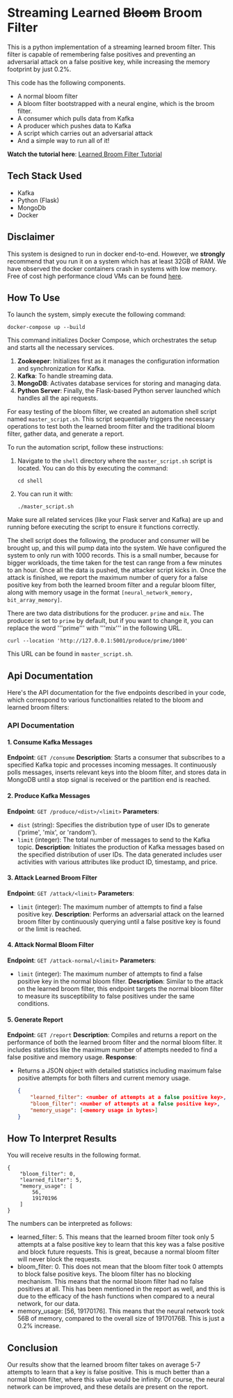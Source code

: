 # Streaming Learned ~~Bloom~~ Broom Filter

This is a python implementation of a streaming learned broom filter. This filter is
capable of remembering false positives and preventing an adversarial attack on a false positive key, while increasing the memory footprint by just 0.2%.

This code has the following components.

- A normal bloom filter
- A bloom filter bootstrapped with a neural engine, which is the broom filter.
- A consumer which pulls data from Kafka
- A producer which pushes data to Kafka
- A script which carries out an adversarial attack
- And a simple way to run all of it!

**Watch the tutorial here**: [Learned Broom Filter Tutorial](https://youtu.be/Yobja5S2dpY)

## Tech Stack Used

- Kafka
- Python (Flask)
- MongoDb
- Docker

## Disclaimer

This system is designed to run in docker end-to-end. However, we **strongly** recommend
that you run it on a system which has at least 32GB of RAM. We have observed the docker containers
crash in systems with low memory. Free of cost high performance cloud VMs can be found [here](https://www.cloudlab.us).

## How To Use

To launch the system, simply execute the following command:

```
docker-compose up --build
```

This command initializes Docker Compose, which orchestrates the setup and starts all the necessary services.

1. **Zookeeper**: Initializes first as it manages the configuration information and synchronization for Kafka.
2. **Kafka**: To handle streaming data.
3. **MongoDB**: Activates database services for storing and managing data.
4. **Python Server**: Finally, the Flask-based Python server launched which handles all the api requests.

For easy testing of the bloom filter, we created an automation shell script named `master_script.sh`. This script sequentially triggers the necessary operations to test both the learned broom filter and the traditional bloom filter, gather data, and generate a report.

To run the automation script, follow these instructions:

1. Navigate to the `shell` directory where the `master_script.sh` script is located. You can do this by executing the command:

   ```
   cd shell
   ```

2. You can run it with:
   ```
   ./master_script.sh
   ```

Make sure all related services (like your Flask server and Kafka) are up and running before executing the script to ensure it functions correctly.

The shell script does the following, the producer and consumer will be brought up, and this will pump data into the system. We have configured the system to only run with 1000 records. This is a small number, because for bigger workloads, the time taken for the test can range from a few minutes to an hour. Once all the data is pushed, the attacker script kicks in. Once the attack is finished, we report the maximum number of query for a false positive key from both the learned broom filter and a regular bloom filter, along with memory usage in the format `[neural_network_memory, bit_array_memory]`.

There are two data distributions for the producer. ```prime``` and ```mix```. The producer is set to ```prime``` by default, but if you want to change it, you can replace the word '''prime''' with '''mix''' in the following URL.
```
curl --location 'http://127.0.0.1:5001/produce/prime/1000'
```
This URL can be found in ```master_script.sh```.
## Api Documentation

Here's the API documentation for the five endpoints described in your code, which correspond to various functionalities related to the bloom and learned broom filters:

### API Documentation

#### 1. Consume Kafka Messages

**Endpoint**: `GET /consume`
**Description**: Starts a consumer that subscribes to a specified Kafka topic and processes incoming messages. It continuously polls messages, inserts relevant keys into the bloom filter, and stores data in MongoDB until a stop signal is received or the partition end is reached.

#### 2. Produce Kafka Messages

**Endpoint**: `GET /produce/<dist>/<limit>`
**Parameters**:

- `dist` (string): Specifies the distribution type of user IDs to generate ('prime', 'mix', or 'random').
- `limit` (integer): The total number of messages to send to the Kafka topic.
  **Description**: Initiates the production of Kafka messages based on the specified distribution of user IDs. The data generated includes user activities with various attributes like product ID, timestamp, and price.

#### 3. Attack Learned Broom Filter

**Endpoint**: `GET /attack/<limit>`
**Parameters**:

- `limit` (integer): The maximum number of attempts to find a false positive key.
  **Description**: Performs an adversarial attack on the learned broom filter by continuously querying until a false positive key is found or the limit is reached.

#### 4. Attack Normal Bloom Filter

**Endpoint**: `GET /attack-normal/<limit>`
**Parameters**:

- `limit` (integer): The maximum number of attempts to find a false positive key in the normal bloom filter.
  **Description**: Similar to the attack on the learned broom filter, this endpoint targets the normal bloom filter to measure its susceptibility to false positives under the same conditions.

#### 5. Generate Report

**Endpoint**: `GET /report`
**Description**: Compiles and returns a report on the performance of both the learned broom filter and the normal bloom filter. It includes statistics like the maximum number of attempts needed to find a false positive and memory usage.
**Response**:

- Returns a JSON object with detailed statistics including maximum false positive attempts for both filters and current memory usage.
  ```json
  {
      "learned_filter": <number of attempts at a false positive key>,
      "bloom_filter": <number of attempts at a false positive key>,
      "memory_usage": [<memory usage in bytes>]
  }
  ```

## How To Interpret Results

You will receive results in the following format.

```
{
    "bloom_filter": 0,
    "learned_filter": 5,
    "memory_usage": [
        56,
        19170196
    ]
}
```

The numbers can be interpreted as follows:

- learned_filter: 5. This means that the learned broom filter took only 5 attempts at a false positive key to learn that this key was a false positive and block future requests. This is great, because a normal bloom filter will never block the requests.
- bloom_filter: 0. This does not mean that the bloom filter took 0 attempts to block false positive keys. The bloom filter has no blocking mechanism. This means that the normal bloom filter had no false positives at all. This has been mentioned in the report as well, and this is due to the efficacy of the hash functions when compared to a neural network, for our data.
- memory_usage: [56, 19170176]. This means that the neural network took 56B of memory, compared to the overall size of 19170176B. This is just a 0.2% increase.

## Conclusion

Our results show that the learned broom filter takes on average 5-7 attempts to learn that a key is false positive. This is much better than a normal bloom filter, where this value would be infinity. Of course, the neural network can be improved, and these details are present on the report.
